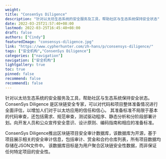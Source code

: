 ```yaml
---
weight: 
title: "ConsenSys Diligence"
description: "针对以太坊生态系统的安全服务及工具，帮助社区与生态系统保持安全状态"
date: 2022-03-25T21:57:40+08:00
lastmod: 2022-03-25T16:45:40+08:00
draft: false
authors: ["Cindy"]
featuredImage: "consensys-diligence.jpg"
link: "https://www.cypherhunter.com/zh-hans/p/consensys-diligence/"
tags: ["安全机构","ConsenSys Diligence"]
categories: ["navigation"]
navigation: ["安全机构"]
lightgallery: true
toc: true
pinned: false
recommend: false
recommend1: false
---
```


针对以太坊生态系统的安全服务及工具，帮助社区与生态系统保持安全状态。ConsenSys Diligence 是区块链安全专家，可以对代码和项目整体准备情况进行全面评估，以增加人们对于以太坊应用的信任和信心。 其准备标准不局限于基本的代码审查，还包括需求、规范审查，测试驱动程序、静态分析和分阶段部署计划。向开发人员和公众宣传安全意识、设计原则、编码指南和相应的准备标准。

ConsenSys Diligence推出区块链项目安全审计数据库，该数据库为开源，基于项目展示相关的安全审计信息，包括审计、赏金和合约仓库列表，所有项目数据均存储在JSON文件中。 该数据库目标是为用户聚合区块链安全性数据，而非保证任何特定项目的安全性。